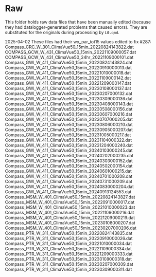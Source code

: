 # Raw

This folder holds raw data files that have been manually edited
(because they had datalogger-generated problems that caused errors).
They are substituted for the originals during processing by `L0.qmd`.

2025-04-02 These files had their wx_par_tot15 values edited to fix #287:
Compass_CRC_W_301_ClimaVue50_15min_20220824143822.dat
COMPASS_GCW_W_431_ClimaVue50_15min_20221109000057.dat
COMPASS_GCW_W_431_ClimaVue50_24hr_20221109000101.dat
Compass_GWI_W_411_ClimaVue50_15min_20220824143824.dat
Compass_GWI_W_411_ClimaVue50_15min_20220910000013.dat
Compass_GWI_W_411_ClimaVue50_15min_20221010000018.dat
Compass_GWI_W_411_ClimaVue50_15min_20221109000142.dat
Compass_GWI_W_411_ClimaVue50_15min_20221209000147.dat
Compass_GWI_W_411_ClimaVue50_15min_20230108000137.dat
Compass_GWI_W_411_ClimaVue50_15min_20230207000132.dat
Compass_GWI_W_411_ClimaVue50_15min_20230309000136.dat
Compass_GWI_W_411_ClimaVue50_15min_20230408000143.dat
Compass_GWI_W_411_ClimaVue50_15min_20230508000156.dat
Compass_GWI_W_411_ClimaVue50_15min_20230607000216.dat
Compass_GWI_W_411_ClimaVue50_15min_20230707000205.dat
Compass_GWI_W_411_ClimaVue50_15min_20230806000210.dat
Compass_GWI_W_411_ClimaVue50_15min_20230905000207.dat
Compass_GWI_W_411_ClimaVue50_15min_20231005000217.dat
Compass_GWI_W_411_ClimaVue50_15min_20231104000322.dat
Compass_GWI_W_411_ClimaVue50_15min_20231204000240.dat
Compass_GWI_W_411_ClimaVue50_15min_20240103000245.dat
Compass_GWI_W_411_ClimaVue50_15min_20240202000235.dat
Compass_GWI_W_411_ClimaVue50_15min_20240303000152.dat
Compass_GWI_W_411_ClimaVue50_15min_20240502000154.dat
Compass_GWI_W_411_ClimaVue50_15min_20240601000215.dat
Compass_GWI_W_411_ClimaVue50_15min_20240701000208.dat
Compass_GWI_W_411_ClimaVue50_15min_20240731000209.dat
Compass_GWI_W_411_ClimaVue50_15min_20240830000204.dat
Compass_GWI_W_411_ClimaVue50_15min_20240913124553.dat
Compass_MSM_W_401_ClimaVue50_15min_20220824143827.dat
Compass_MSM_W_401_ClimaVue50_15min_20220910000017.dat
Compass_MSM_W_401_ClimaVue50_15min_20221010000023.dat
Compass_MSM_W_401_ClimaVue50_15min_20221109000216.dat
Compass_MSM_W_401_ClimaVue50_15min_20221209000219.dat
Compass_MSM_W_401_ClimaVue50_15min_20230108000207.dat
Compass_MSM_W_401_ClimaVue50_15min_20230207000206.dat
Compass_PTR_W_311_ClimaVue50_15min_20220824143835.dat
Compass_PTR_W_311_ClimaVue50_15min_20220910000026.dat
Compass_PTR_W_311_ClimaVue50_15min_20221010000034.dat
Compass_PTR_W_311_ClimaVue50_15min_20221109000334.dat
Compass_PTR_W_311_ClimaVue50_15min_20221209000333.dat
Compass_PTR_W_311_ClimaVue50_15min_20230108000318.dat
Compass_PTR_W_311_ClimaVue50_15min_20230207000309.dat
Compass_PTR_W_311_ClimaVue50_15min_20230309000311.dat
